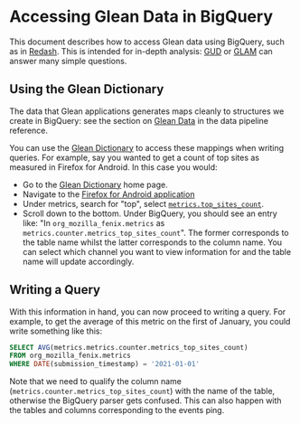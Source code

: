 # Accessing Glean Data in BigQuery

This document describes how to access Glean data using BigQuery, such as in [Redash](https://sql.telemetry.mozilla.org).
This is intended for in-depth analysis: [GUD](../tools/interfaces.md#mozilla-growth--usage-dashboard-gud) or [GLAM](../tools/interfaces.md#glean-aggregated-metrics-dashboard-glam) can answer many simple questions.

## Using the Glean Dictionary

The data that Glean applications generates maps cleanly to structures we create in
BigQuery: see the section on [Glean Data](../pipeline/glean_data.md) in the data pipeline
reference.

You can use the [Glean Dictionary](https://dictionary.protosaur.dev/) to access these mappings
when writing queries. For example, say you wanted to get a count of top sites as measured in
Firefox for Android. In this case you would:

- Go to the [Glean Dictionary](https://dictionary.protosaur.dev) home page.
- Navigate to the [Firefox for Android application](https://dictionary.protosaur.dev/apps/fenix)
- Under metrics, search for "top", select [`metrics.top_sites_count`](https://dictionary.protosaur.dev/apps/fenix/metrics/metrics_top_sites_count).
- Scroll down to the bottom. Under BigQuery, you should see an entry like: "In `org_mozilla_fenix.metrics` as `metrics.counter.metrics_top_sites_count`".
  The former corresponds to the table name whilst the latter corresponds to the column name.
  You can select which channel you want to view information for and the table name will update accordingly.

## Writing a Query

With this information in hand, you can now proceed to writing a query. For example, to get the
average of this metric on the first of January, you could write something like this:

```sql
SELECT AVG(metrics.metrics.counter.metrics_top_sites_count)
FROM org_mozilla_fenix.metrics
WHERE DATE(submission_timestamp) = '2021-01-01'
```

Note that we need to qualify the column name (`metrics.counter.metrics_top_sites_count`) with
the name of the table, otherwise the BigQuery parser gets confused.
This can also happen with the tables and columns corresponding to the events ping.
